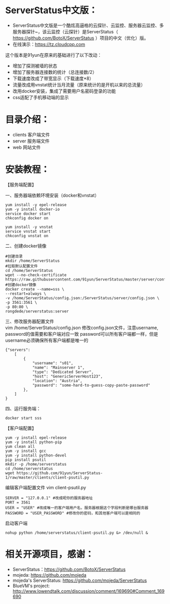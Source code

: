 # ServerStatus中文版：   

* ServerStatus中文版是一个酷炫高逼格的云探针、云监控、服务器云监控、多服务器探针~，该云监控（云探针）是ServerStatus（ https://github.com/BotoX/ServerStatus ）项目的中文（优化）版。
* 在线演示：https://tz.cloudcpp.com  

这个版本是91yun在原来的基础进行了以下改动：
* 增加了探测被墙的状态
* 增加了服务器连接数的统计（总连接数/2）
* 下载速度改成了带宽显示（下载速度*8）
* 流量改成用vnstat统计当月流量（原来统计的是开机以来的总流量）
* 改用docker安装，集成了需要用户名密码登录的功能
* css适配了手机移动端的显示

# 目录介绍：

* clients  客户端文件
* server   服务端文件
* web      网站文件             

# 安装教程：     

【服务端配置】
          
一、服务器端依赖环境安装（docker和vnstat）           
```
yum install -y epel-release
yum -y install docker-io
service docker start
chkconfig docker on

yum install -y vnstat
service vnstat start
chkconfig vnstat on

```
二、创建docker镜像
```
#创建目录
mkdir /home/ServerStatus
#拉取默认配置文件
cd /home/ServerStatus
wget --no-check-certificate https://raw.githubusercontent.com/91yun/ServerStatus/master/server/config.json
#创建docker镜像
docker create --name=sss \
--restart=always \
-v /home/ServerStatus/config.json:/ServerStatus/server/config.json \
-p 3561:3561 \
-p 80:80 \
rongdede/serverstatus:server
```


三、修改服务器配置文件         
    vim /home/ServerStatus/config.json
修改config.json文件，注意username, password的值需要和客户端对应一致
password可以所有客户端都一样，但是username必须确保所有客户端都是唯一的                
```
{"servers":
	[
		{
			"username": "s01",
			"name": "Mainserver 1",
			"type": "Dedicated Server",
			"host": "GenericServerHost123",
			"location": "Austria",
			"password": "some-hard-to-guess-copy-paste-password"
		},
	]
}       
```

四、运行服务端：             
```
docker start sss
```

【客户端配置】
```
yum -y install epel-release
yum -y install python-pip
yum clean all
yum -y install gcc
yum -y install python-devel
pip install psutil
mkdir -p /home/serverstatus
cd /home/serverstatus
wget https://github.com/91yun/ServerStatus-1/raw/master/clients/client-psutil.py
```
编辑客户端配置文件
    vim client-psutil.py
```
SERVER = "127.0.0.1" #改成呢你的服务器地址
PORT = 3561
USER = "USER" #改成唯一的客户端用户名，服务器根据这个字段判断是哪台服务器
PASSWORD = "USER_PASSWORD" #修改你的密码，和其他客户端可以是相同的
```
启动客户端
```
nohup python /home/serverstatus/client-psutil.py &> /dev/null &
```

# 相关开源项目，感谢： 

* ServerStatus：https://github.com/BotoX/ServerStatus
* mojeda: https://github.com/mojeda 
* mojeda's ServerStatus: https://github.com/mojeda/ServerStatus
* BlueVM's project: http://www.lowendtalk.com/discussion/comment/169690#Comment_169690
